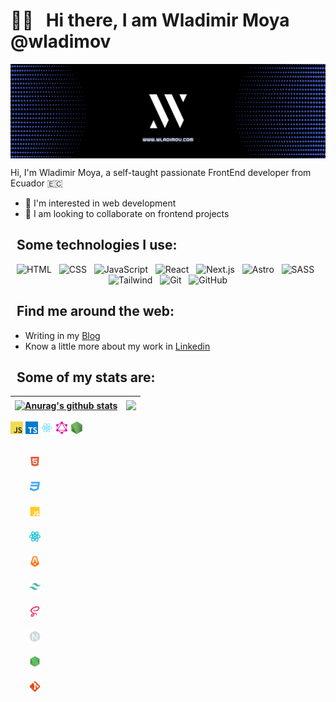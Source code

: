 # 👋🏻 &nbsp;&nbsp;Hi there, I am Wladimir Moya @wladimov

<a href="https://wladimov.com"><img align="center" src="./wladimov.png" alt="Wladimir Moya's github profile banner - Software development engineer" /></a>

<!-- <p>Hi, I'm Wladimir Moya, a self-taught passionate FrontEnd developer from Ecuador.I've been building stuff on the web since when 2018. I enjoy writing post in my blog about the things that I am learning.</p> -->
<p>
Hi, I'm Wladimir Moya, a self-taught passionate FrontEnd developer from Ecuador 🇪🇨
</p>

- 👀 I'm interested in web development
- 💞️ I am looking to collaborate on frontend projects


## &nbsp;&nbsp;Some technologies I use:

<p align="center">
  <img src="https://img.shields.io/badge/HTML5-E34F26?style=for-the-badge&logo=html5&logoColor=white" alt="HTML" />&nbsp;&nbsp;
  <img src="https://img.shields.io/badge/CSS3-1572B6?style=for-the-badge&logo=css3&logoColor=white" alt="CSS" />&nbsp;&nbsp;
  <img src="https://img.shields.io/badge/JavaScript-323330?style=for-the-badge&logo=javascript&logoColor=F7DF1E" alt="JavaScript" />&nbsp;&nbsp;
  <img src="https://img.shields.io/badge/React-20232A?style=for-the-badge&logo=react&logoColor=61DAFB" alt="React" />&nbsp;&nbsp;
  <img src="https://img.shields.io/badge/next.js-000000?style=for-the-badge&logo=nextdotjs&logoColor=white" alt="Next.js" />&nbsp;&nbsp;
  <img src="https://img.shields.io/badge/Astro-FF5D01?style=for-the-badge&logo=astro&logoColor=white" alt="Astro" />&nbsp;&nbsp;
  <img src="https://img.shields.io/badge/Sass-CC6699?style=for-the-badge&logo=sass&logoColor=white" alt="SASS" />&nbsp;&nbsp;
  <img src="https://img.shields.io/badge/Tailwind_CSS-38B2AC?style=for-the-badge&logo=tailwind-css&logoColor=white" alt="Tailwind" />&nbsp;&nbsp;
  <!-- <img src="https://img.shields.io/badge/Stylus-333333?style=for-the-badge&logo=stylus&logoColor=white" alt="Stylus" />&nbsp;&nbsp; -->
  <!-- <img src="https://img.shields.io/badge/TypeScript-007ACC?style=for-the-badge&logo=typescript&logoColor=white" alt="TypeScript" />&nbsp;&nbsp; -->
  <!-- <img src="https://img.shields.io/badge/Vue-20232A?style=for-the-badge&logo=Vue&logoColor=61DAFB" alt="Vue" />&nbsp;&nbsp; -->
  <!-- <img src="https://img.shields.io/badge/Angular-DD0031?style=for-the-badge&logo=angular&logoColor=white" alt="Angular" />&nbsp;&nbsp; -->
  <!-- <img src="https://img.shields.io/badge/Node.js-43853D?style=for-the-badge&logo=node.js&logoColor=white" alt="Node" />&nbsp;&nbsp; -->
  <!-- <img src="https://img.shields.io/badge/Jest-C21325?style=for-the-badge&logo=jest&logoColor=white" alt="Jest" />&nbsp;&nbsp; -->
  <img src="https://img.shields.io/badge/Git-F05032?style=for-the-badge&logo=git&logoColor=white" alt="Git" />&nbsp;&nbsp;
  <img src="https://img.shields.io/badge/github%20-%23000.svg?&style=for-the-badge&logo=github&logoColor=white" alt="GitHub" />
</p>

## &nbsp;&nbsp;Find me around the web:
- Writing in my <a href="https://platzi.com/wladimov">Blog</a>
- Know a little more about my work in <a href="https://www.linkedin.com/in/wladimov/">Linkedin</a>


## &nbsp;&nbsp;Some of my stats are:
|<a href="https://github.com/wladimov/github-readme-stats"><img align="center" src="https://github-readme-stats.vercel.app/api?username=wladimov&show_icons=true&include_all_commits=true&theme=buefy&hide_border=true" alt="Anurag's github stats" /></a> | <a href="https://github.com/wladimov/github-readme-stats"><img align="center" src="https://github-readme-stats.vercel.app/api/top-langs/?username=wladimov&layout=compact&theme=buefy&hide_border=true" /></a> |
| ------------- | ------------- |

<code><img height="20" alt="javascript" src="https://raw.githubusercontent.com/github/explore/80688e429a7d4ef2fca1e82350fe8e3517d3494d/topics/javascript/javascript.png"></code>
<code><img height="20" alt="typescript" src="https://raw.githubusercontent.com/github/explore/80688e429a7d4ef2fca1e82350fe8e3517d3494d/topics/typescript/typescript.png"></code>
<code><img height="20" alt="react" src="https://raw.githubusercontent.com/github/explore/80688e429a7d4ef2fca1e82350fe8e3517d3494d/topics/react/react.png"></code>
<code><img height="20" alt="graphql" src="https://raw.githubusercontent.com/github/explore/5c058a388828bb5fde0bcafd4bc867b5bb3f26f3/topics/graphql/graphql.png"></code>
<code><img height="20" alt="nodejs" src="https://raw.githubusercontent.com/github/explore/80688e429a7d4ef2fca1e82350fe8e3517d3494d/topics/nodejs/nodejs.png"></code>

<code>
    <img
        height="20"
        alt="html5"
        src="https://raw.githubusercontent.com/PKief/vscode-material-icon-theme/a92e1cc3b951cf05e42dfccc32ba72b5cd06e42d/icons/html.svg"
    >
</code>
<code>
    <img
        height="20"
        alt="css"
        src="https://raw.githubusercontent.com/PKief/vscode-material-icon-theme/a92e1cc3b951cf05e42dfccc32ba72b5cd06e42d/icons/css.svg"
    >
</code>
<code>
    <img
        height="20"
        alt="javascript"
        src="https://raw.githubusercontent.com/PKief/vscode-material-icon-theme/a92e1cc3b951cf05e42dfccc32ba72b5cd06e42d/icons/javascript.svg"
    >
</code>
<code>
    <img
        height="20"
        alt="react"
        src="https://raw.githubusercontent.com/PKief/vscode-material-icon-theme/a92e1cc3b951cf05e42dfccc32ba72b5cd06e42d/icons/react.svg"
    >
</code>
<code>
    <img
        height="20"
        alt="astro"
        src="https://raw.githubusercontent.com/PKief/vscode-material-icon-theme/a92e1cc3b951cf05e42dfccc32ba72b5cd06e42d/icons/astro.svg"
    >
</code>
<code>
    <img
        height="20"
        alt="tailwindcss"
        src="https://raw.githubusercontent.com/PKief/vscode-material-icon-theme/a92e1cc3b951cf05e42dfccc32ba72b5cd06e42d/icons/tailwindcss.svg"
    >
</code>
<code>
    <img
        height="20"
        alt="sass"
        src="https://raw.githubusercontent.com/PKief/vscode-material-icon-theme/a92e1cc3b951cf05e42dfccc32ba72b5cd06e42d/icons/sass.svg"
    >
</code>
<code>
    <img
        height="20"
        alt="next"
        src="https://raw.githubusercontent.com/PKief/vscode-material-icon-theme/a92e1cc3b951cf05e42dfccc32ba72b5cd06e42d/icons/next.svg"
    >
</code>
    <code>
    <img
        height="20"
        alt="nodejs"
        src="https://raw.githubusercontent.com/PKief/vscode-material-icon-theme/a92e1cc3b951cf05e42dfccc32ba72b5cd06e42d/icons/nodejs_alt.svg"
    >
</code>
<code>
    <img
        height="20"
        alt="git"
        src="https://raw.githubusercontent.com/PKief/vscode-material-icon-theme/a92e1cc3b951cf05e42dfccc32ba72b5cd06e42d/icons/git.svg"
    >
</code>
